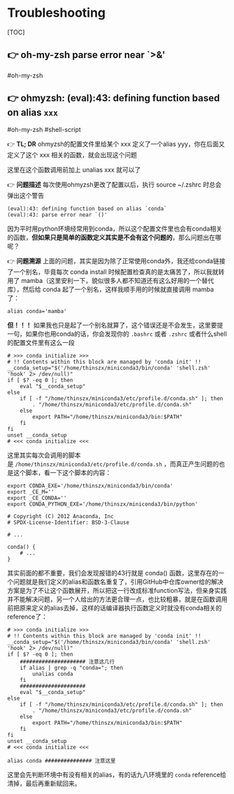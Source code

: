 # Troubleshooting

[TOC]



## 👉 oh-my-zsh parse error near `>&' 
#oh-my-zsh 




## 👉 ohmyzsh: (eval):43: defining function based on alias `xxx`
#oh-my-zsh #shell-script 


👉 **TL; DR**
ohmyzsh的配置文件里给某个 xxx 定义了一个alias yyy，你在后面又定义了这个 xxx 相关的函数，就会出现这个问题

这里在这个函数调用前加上 unalias xxx 就可以了


👉 **问题描述**
每次使用ohmyzsh更改了配置以后，执行 source ~/.zshrc 时总会弹出这个警告

```shell
(eval):43: defining function based on alias `conda`
(eval):43: parse error near `()'
```
因为平时用python环境经常用到conda，所以这个配置文件里也会有conda相关的函数，**但如果只是简单的函数定义其实是不会有这个问题的**，那么问题出在哪呢？


👉 **问题溯源**
上面的问题，其实是因为除了正常使用conda外，我还给conda链接了一个别名，毕竟每次 conda install 时候配置检查真的是太痛苦了，所以我就转用了 mamba（这里安利一下，貌似很多人都不知道还有这么好用的一个替代库），然后给 conda 起了一个别名，这样我顺手用的时候就直接调用 mamba 了：
```shell
alias conda='mamba'
```
**但！！！** 如果我也只是起了一个别名就算了，这个错误还是不会发生，这里要提一句，如果你也用conda的话，你会发现你的 `.bashrc` 或者 `.zshrc` 或者什么shell的配置文件里有这么一段
```shell
# >>> conda initialize >>>
# !! Contents within this block are managed by 'conda init' !!
__conda_setup="$('/home/thinszx/miniconda3/bin/conda' 'shell.zsh' 'hook' 2> /dev/null)"
if [ $? -eq 0 ]; then
    eval "$__conda_setup"
else
    if [ -f "/home/thinszx/miniconda3/etc/profile.d/conda.sh" ]; then
        . "/home/thinszx/miniconda3/etc/profile.d/conda.sh"
    else
        export PATH="/home/thinszx/miniconda3/bin:$PATH"
    fi
fi
unset __conda_setup
# <<< conda initialize <<<
```
这里其实每次会调用的脚本是 `/home/thinszx/miniconda3/etc/profile.d/conda.sh` ，而真正产生问题的也是这个脚本，看一下这个脚本的内容：

```shell
export CONDA_EXE='/home/thinszx/miniconda3/bin/conda'
export _CE_M=''
export _CE_CONDA=''
export CONDA_PYTHON_EXE='/home/thinszx/miniconda3/bin/python'

# Copyright (C) 2012 Anaconda, Inc
# SPDX-License-Identifier: BSD-3-Clause

# ...

conda() {
    # ...
}
```

其实前面的都不重要，我们会发现报错的43行就是 conda() 函数，这里存在的一个问题就是我们定义的alias和函数名重复了，引用GitHub中仓库owner给的解决方案是为了不让这个函数展开，所以把这一行改成标准function写法，但亲身实践并不能解决问题，另一个人给出的方法更合理一点，也比较粗暴，就是在函数调用前把原来定义的alias去掉，这样的话编译器执行函数定义时就没有conda相关的reference了：
```shell
# >>> conda initialize >>>
# !! Contents within this block are managed by 'conda init' !!
__conda_setup="$('/home/thinszx/miniconda3/bin/conda' 'shell.zsh' 'hook' 2> /dev/null)"
if [ $? -eq 0 ]; then
    ##################### 注意这几行
    if alias | grep -q "conda="; then
        unalias conda
    fi
    #####################
    eval "$__conda_setup"
else
    if [ -f "/home/thinszx/miniconda3/etc/profile.d/conda.sh" ]; then
        . "/home/thinszx/miniconda3/etc/profile.d/conda.sh"
    else
        export PATH="/home/thinszx/miniconda3/bin:$PATH"
    fi
fi
unset __conda_setup
# <<< conda initialize <<<

alias conda ############### 注意这里
```
这里会先判断环境中有没有相关的alias，有的话九八环境里的 `conda` reference给清掉，最后再重新赋回来。


[👍 ohmyzsh遇到(eval):43: defining function based on alias `xxx‘的问题 | CSDN]: https://blog.csdn.net/thinszx/article/details/131907100